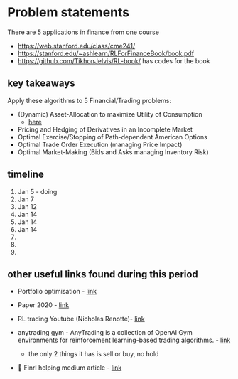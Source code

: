 # Problem statements

There are 5 applications in finance from one course
*  https://web.stanford.edu/class/cme241/
* https://stanford.edu/~ashlearn/RLForFinanceBook/book.pdf
* https://github.com/TikhonJelvis/RL-book/ has codes for the book

## key takeaways

Apply these algorithms to 5 Financial/Trading problems:
*   (Dynamic) Asset-Allocation to maximize Utility of Consumption
    * [here](./slides_explained/problem1.md)
* Pricing and Hedging of Derivatives in an Incomplete Market
* Optimal Exercise/Stopping of Path-dependent American Options
* Optimal Trade Order Execution (managing Price Impact)
* Optimal Market-Making (Bids and Asks managing Inventory Risk)



    

## timeline
1. Jan 5 - doing
1. Jan 7
1. Jan 12
1. Jan 14
1. Jan 14
1. Jan 14
1. 
1. 
1. 



## other useful links found during this period

* Portfolio optimisation - [link](https://medium.com/analytics-vidhya/portfolio-optimization-using-reinforcement-learning-1b5eba5db072)
* Paper 2020 - [link](https://escholarship.mcgill.ca/downloads/4m90f090q)
* RL trading Youtube (Nicholas Renotte)- [link](https://www.youtube.com/watch?v=D9sU1hLT0QY)


* anytrading gym - AnyTrading is a collection of OpenAI Gym environments for reinforcement learning-based trading algorithms. - [link](https://github.com/AminHP/gym-anytrading)
    * the only 2 things it has is sell or buy, no hold
 
* 🌟 Finrl helping medium article - [link](https://towardsdatascience.com/finrl-for-quantitative-finance-tutorial-for-multiple-stock-trading-7b00763b7530) 




